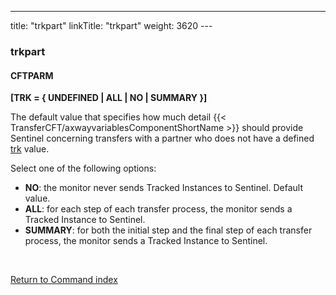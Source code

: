 ---
title: "trkpart"
linkTitle: "trkpart"
weight: 3620
---<span id="trkpart"></span>

### trkpart

#### CFTPARM

**[TRK = { UNDEFINED
&#124; ALL &#124; NO &#124; SUMMARY }]**

The default value that specifies how much detail {{< TransferCFT/axwayvariablesComponentShortName  >}} should
provide Sentinel concerning transfers with a partner who does
not have a defined [trk](../trk) value.

Select one of the following options:

- ****NO****: the monitor never sends Tracked
    Instances to Sentinel. Default value.
- ****ALL****: for each step of each transfer
    process, the monitor sends a Tracked Instance to Sentinel.
- ****SUMMARY****: for both the initial step and
    the final step of each transfer process, the monitor sends a Tracked Instance
    to Sentinel.

 

[Return to Command index](../../)
